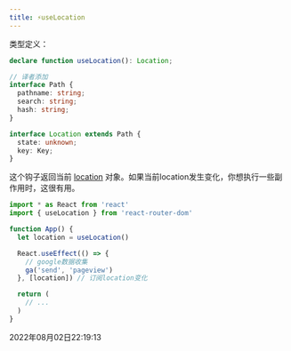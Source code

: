 ```yaml
---
title: ⚡useLocation
---
```


类型定义：
```typescript
declare function useLocation(): Location;

// 译者添加
interface Path {
  pathname: string;
  search: string;
  hash: string;
}

interface Location extends Path {
  state: unknown;
  key: Key;
}
```
这个钩子返回当前 [location](../utilities/Location) 对象。如果当前location发生变化，你想执行一些副作用时，这很有用。
```jsx {5,10}
import * as React from 'react'
import { useLocation } from 'react-router-dom'

function App() {
  let location = useLocation()

  React.useEffect(() => {
    // google数据收集
    ga('send', 'pageview')
  }, [location]) // 订阅location变化

  return (
    // ...
  )
}
```

2022年08月02日22:19:13
